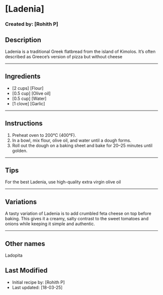 # [Ladenia]
### Created by: [Rohith P]

## Description
Ladenia is a traditional Greek flatbread from the island of Kimolos. It’s often described as Greece’s version of pizza but without cheese

---

## Ingredients
- [2 cups] [Flour]
- [0.5 cup] [Olive oil]
- [0.5 cup] [Water]
- [1 clove] [Garlic]

---


## Instructions
1. Preheat oven to 200°C (400°F).
2. In a bowl, mix flour, olive oil, and water until a dough forms.
3. Roll out the dough on a baking sheet and bake for 20–25 minutes until golden.

---


## Tips
For the best Ladenia, use high-quality extra virgin olive oil

---

## Variations
A tasty variation of Ladenia is to add crumbled feta cheese on top before baking. This gives it a creamy, salty contrast to the sweet tomatoes and onions while keeping it simple and authentic.

---

## Other names
Ladopita

## Last Modified
- Initial recipe by: [Rohith P]
- Last updated: [18-03-25] 